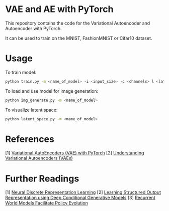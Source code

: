 # VAE and AE with PyTorch
This repository contains the code for the Variational Autoencoder and Autoencoder with PyTorch. </p>
It can be used to train on the MNIST, FashionMNIST or Cifar10 dataset. </p>
# Usage

To train model:

```bash
python train.py -m <name_of_model> -i <input_size> -c <channels> l <latent_size> -b <batch_size> -d <data_set> -ne <number_of_epochs> -lr <learning_rate> -rt <reconstruct_type>
```

To load and use model for image generation:
```bash
python img_generate.py -m <name_of_model>
```

To visualize latent space:
```bash
python latent_space.py -m <name_of_model>
```

# References
[1] [Variational AutoEncoders (VAE) with PyTorch](https://avandekleut.github.io/vae/)
[2] [Understanding Variational Autoencoders (VAEs)](https://towardsdatascience.com/understanding-variational-autoencoders-vaes-f70510919f73)

# Further Readings
[1] [Neural Discrete Representation Learning](https://arxiv.org/abs/1711.00937)
[2] [Learning Structured Output Representation using Deep Conditional Generative Models](https://arxiv.org/abs/2201.09874)
[3] [Recurrent World Models Facilitate Policy Evolution](https://papers.nips.cc/paper/2018/hash/2de5d16682c3c35007e4e92982f1a2ba-Abstract.html)

